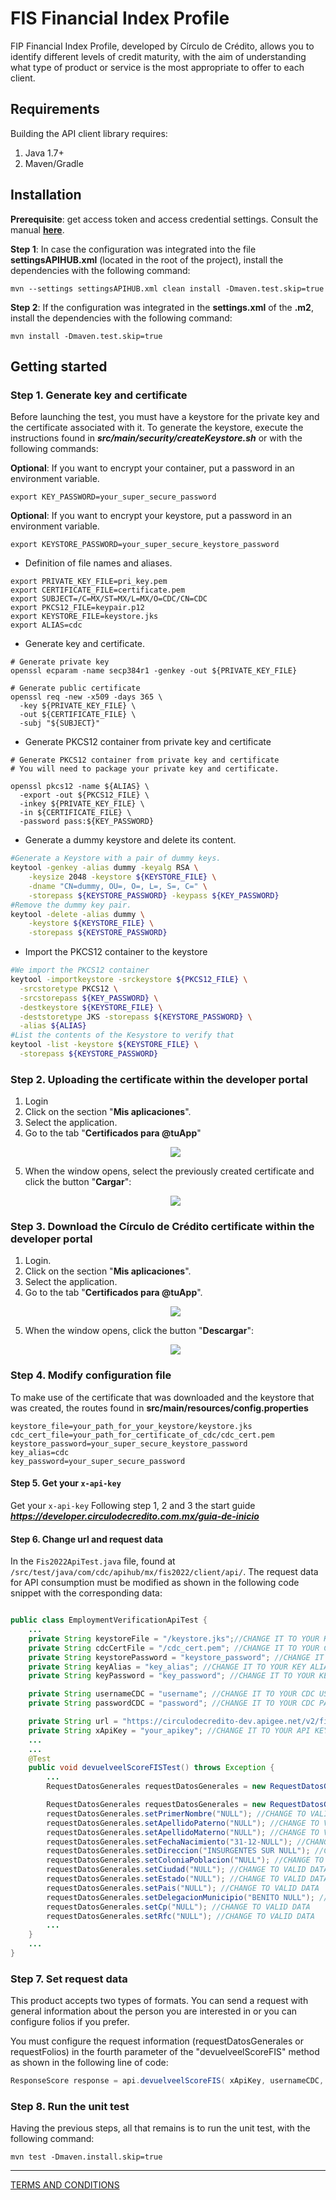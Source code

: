 # FIS Financial Index Profile

FIP Financial Index Profile, developed by Círculo de Crédito, allows you to identify different levels of credit maturity, with the aim of understanding what type of product or service is the most appropriate to offer to each client.

## Requirements

Building the API client library requires:
1. Java 1.7+
2. Maven/Gradle

## Installation

**Prerequisite**: get access token and access credential settings. Consult the manual **[here](https://github.com/APIHub-CdC/maven-github-packages)**.

**Step 1**: In case the configuration was integrated into the file **settingsAPIHUB.xml** (located in the root of the project), install the dependencies with the following command:

```shell
mvn --settings settingsAPIHUB.xml clean install -Dmaven.test.skip=true
```

**Step 2**: If the configuration was integrated in the  **settings.xml** of the **.m2**, install the dependencies with the following command:

```shell
mvn install -Dmaven.test.skip=true
```

## Getting started

### Step 1. Generate key and certificate
Before launching the test, you must have a keystore for the private key and the certificate associated with it. To generate the keystore, execute the instructions found in ***src/main/security/createKeystore.sh*** or with the following commands:

**Optional**:  If you want to encrypt your container, put a password in an environment variable.

```shell
export KEY_PASSWORD=your_super_secure_password
```

**Optional**: If you want to encrypt your keystore, put a password in an environment variable.

```shell
export KEYSTORE_PASSWORD=your_super_secure_keystore_password
```

- Definition of file names and aliases.

```shell
export PRIVATE_KEY_FILE=pri_key.pem
export CERTIFICATE_FILE=certificate.pem
export SUBJECT=/C=MX/ST=MX/L=MX/O=CDC/CN=CDC
export PKCS12_FILE=keypair.p12
export KEYSTORE_FILE=keystore.jks
export ALIAS=cdc
```
- Generate key and certificate.

```shell
# Generate private key
openssl ecparam -name secp384r1 -genkey -out ${PRIVATE_KEY_FILE}

# Generate public certificate
openssl req -new -x509 -days 365 \
  -key ${PRIVATE_KEY_FILE} \
  -out ${CERTIFICATE_FILE} \
  -subj "${SUBJECT}"

```

- Generate PKCS12 container from private key and certificate

```shell
# Generate PKCS12 container from private key and certificate
# You will need to package your private key and certificate.

openssl pkcs12 -name ${ALIAS} \
  -export -out ${PKCS12_FILE} \
  -inkey ${PRIVATE_KEY_FILE} \
  -in ${CERTIFICATE_FILE} \
  -password pass:${KEY_PASSWORD}

```

- Generate a dummy keystore and delete its content.

```sh
#Generate a Keystore with a pair of dummy keys.
keytool -genkey -alias dummy -keyalg RSA \
    -keysize 2048 -keystore ${KEYSTORE_FILE} \
    -dname "CN=dummy, OU=, O=, L=, S=, C=" \
    -storepass ${KEYSTORE_PASSWORD} -keypass ${KEY_PASSWORD}
#Remove the dummy key pair.
keytool -delete -alias dummy \
    -keystore ${KEYSTORE_FILE} \
    -storepass ${KEYSTORE_PASSWORD}
```

- Import the PKCS12 container to the keystore

```sh
#We import the PKCS12 container
keytool -importkeystore -srckeystore ${PKCS12_FILE} \
  -srcstoretype PKCS12 \
  -srcstorepass ${KEY_PASSWORD} \
  -destkeystore ${KEYSTORE_FILE} \
  -deststoretype JKS -storepass ${KEYSTORE_PASSWORD} \
  -alias ${ALIAS}
#List the contents of the Kesystore to verify that
keytool -list -keystore ${KEYSTORE_FILE} \
  -storepass ${KEYSTORE_PASSWORD}
```

### Step 2. Uploading the certificate within the developer portal

 1. Login
 2. Click on the section "**Mis aplicaciones**".
 3. Select the application.
 4. Go to the tab "**Certificados para @tuApp**"
    <p align="center">
      <img src="https://github.com/APIHub-CdC/imagenes-cdc/blob/master/applications.png">
    </p>
 5. When the window opens, select the previously created certificate and click the button "**Cargar**":
    <p align="center">
      <img src="https://github.com/APIHub-CdC/imagenes-cdc/blob/master/upload_cert.png">
    </p>

### Step 3. Download the Círculo de Crédito certificate within the developer portal
 1. Login.
 2. Click on the section "**Mis aplicaciones**".
 3. Select the application.
 4. Go to the tab "**Certificados para @tuApp**".
    <p align="center">
        <img src="https://github.com/APIHub-CdC/imagenes-cdc/blob/master/applications.png">
    </p>
 5. When the window opens, click the button "**Descargar**":
    <p align="center">
        <img src="https://github.com/APIHub-CdC/imagenes-cdc/blob/master/download_cert.png">
    </p>

### Step 4. Modify configuration file

To make use of the certificate that was downloaded and the keystore that was created, the routes found in **src/main/resources/config.properties**
```properties
keystore_file=your_path_for_your_keystore/keystore.jks
cdc_cert_file=your_path_for_certificate_of_cdc/cdc_cert.pem
keystore_password=your_super_secure_keystore_password
key_alias=cdc
key_password=your_super_secure_password
```

#### Step 5. Get your ```x-api-key```
 Get your ```x-api-key``` Following step 1, 2 and 3 the start guide ***https://developer.circulodecredito.com.mx/guia-de-inicio*** 

#### Step 6. Change url and request data
In the ```Fis2022ApiTest.java``` file, found at ```/src/test/java/com/cdc/apihub/mx/fis2022/client/api/```. The request data for API consumption must be modified as shown in the following code snippet with the corresponding data:


``` java

public class EmploymentVerificationApiTest {
    ...
    private String keystoreFile = "/keystore.jks";//CHANGE IT TO YOUR KEYSTORE PATH
    private String cdcCertFile = "/cdc_cert.pem"; //CHANGE IT TO YOUR CDC CERTIFICATE PATH
    private String keystorePassword = "keystore_password"; //CHANGE IT TO YOUR KEYSTORE PASSWORD
    private String keyAlias = "key_alias"; //CHANGE IT TO YOUR KEY ALIAS
    private String keyPassword = "key_password"; //CHANGE IT TO YOUR KEY PASSWORD

    private String usernameCDC = "username"; //CHANGE IT TO YOUR CDC USERNAME
    private String passwordCDC = "password"; //CHANGE IT TO YOUR CDC PASSWORD

    private String url = "https://circulodecredito-dev.apigee.net/v2/fip";
    private String xApiKey = "your_apikey"; //CHANGE IT TO YOUR API KEY
    ...
    ...
    @Test
    public void devuelveelScoreFISTest() throws Exception {
        ...
        RequestDatosGenerales requestDatosGenerales = new RequestDatosGenerales();

        RequestDatosGenerales requestDatosGenerales = new RequestDatosGenerales();
        requestDatosGenerales.setPrimerNombre("NULL"); //CHANGE TO VALID DATA
        requestDatosGenerales.setApellidoPaterno("NULL"); //CHANGE TO VALID DATA
        requestDatosGenerales.setApellidoMaterno("NULL"); //CHANGE TO VALID DATA
        requestDatosGenerales.setFechaNacimiento("31-12-NULL"); //CHANGE TO VALID DATA
        requestDatosGenerales.setDireccion("INSURGENTES SUR NULL"); //CHANGE TO VALID DATA
        requestDatosGenerales.setColoniaPoblacion("NULL"); //CHANGE TO VALID DATA
        requestDatosGenerales.setCiudad("NULL"); //CHANGE TO VALID DATA
        requestDatosGenerales.setEstado("NULL"); //CHANGE TO VALID DATA
        requestDatosGenerales.setPais("NULL"); //CHANGE TO VALID DATA
        requestDatosGenerales.setDelegacionMunicipio("BENITO NULL"); //CHANGE TO VALID DATA
        requestDatosGenerales.setCp("NULL"); //CHANGE TO VALID DATA
        requestDatosGenerales.setRfc("NULL"); //CHANGE TO VALID DATA
        ...
    }
    ...
}
```
### Step 7. Set request data

This product accepts two types of formats. You can send a request with general information about the person you are interested in or you can configure folios if you prefer.

You must configure the request information (requestDatosGenerales or requestFolios) in the fourth parameter of the "devuelveelScoreFIS" method as shown in the following line of code:

``` java
ResponseScore response = api.devuelveelScoreFIS( xApiKey, usernameCDC, passwordCDC, requestDatosGenerales, contentType);
```

### Step 8. Run the unit test

Having the previous steps, all that remains is to run the unit test, with the following command:
```shell
mvn test -Dmaven.install.skip=true
```

---
[TERMS AND CONDITIONS](https://github.com/APIHub-CdC/licencias-cdc)